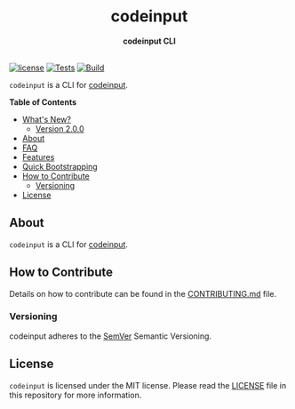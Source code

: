<h1 align="center">codeinput</h1>
<div align="center">
 <strong>
   codeinput CLI
 </strong>
</div>
<br/>

[![license](https://img.shields.io/badge/license-MIT-blue.svg)](https://github.com/CodeInputCorp/cli/blob/master/LICENSE)
[![Tests](https://github.com/CodeInputCorp/cli/actions/workflows/tests.yml/badge.svg)](https://github.com/CodeInputCorp/cli/actions/workflows/tests.yml)
[![Build](https://github.com/CodeInputCorp/cli/actions/workflows/build.yml/badge.svg)](https://github.com/CodeInputCorp/cli/actions/workflows/build.yml)

`codeinput` is a CLI for [codeinput](https://codeinput.com).

<!-- START doctoc generated TOC please keep comment here to allow auto update -->
<!-- DON'T EDIT THIS SECTION, INSTEAD RE-RUN doctoc TO UPDATE -->

**Table of Contents**

- [What's New?](#whats-new)
  - [Version 2.0.0](#version-200)
- [About](#about)
- [FAQ](#faq)
- [Features](#features)
- [Quick Bootstrapping](#quick-bootstrapping)
- [How to Contribute](#how-to-contribute)
  - [Versioning](#versioning)
- [License](#license)

<!-- END doctoc generated TOC please keep comment here to allow auto update -->

## About

`codeinput` is a CLI for [codeinput](https://codeinput.com).

## How to Contribute

Details on how to contribute can be found in the [CONTRIBUTING.md](.github/CONTRIBUTING.md) file.

### Versioning

codeinput adheres to the [SemVer](https://semver.org/) Semantic Versioning.

## License

`codeinput` is licensed under the MIT license. Please read the [LICENSE](LICENSE) file in this repository for more information.
